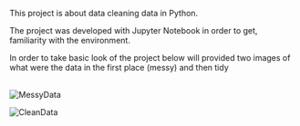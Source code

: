 <p>This project is about data cleaning data in Python.<br></p>
<p>The project was developed with Jupyter Notebook in order to get, <br>
familiarity with the environment.</p>
<p>In order to take basic look of the project below will provided two images of what were the data in the first place (messy) and then tidy<br>

<br>

![MessyData](https://user-images.githubusercontent.com/47696240/95302931-41105d80-088b-11eb-8fda-a0808221ac6a.png)



![CleanData](https://user-images.githubusercontent.com/47696240/95302668-eecf3c80-088a-11eb-9ea7-52bf94a09e7e.png)
